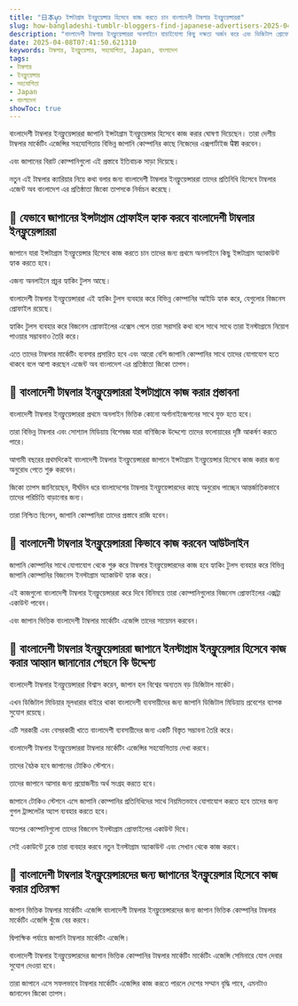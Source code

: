 ```yaml
---
title: "日本မှာ ইন্সটাগ্রাম ইনফ্লুয়েন্সার হিসেবে কাজ করতে চান বাংলাদেশী টাম্বলার ইনফ্লুয়েন্সাররা"
slug: how-bangladeshi-tumblr-bloggers-find-japanese-advertisers-2025-04-08
description: "বাংলাদেশী টাম্বলার ইনফ্লুয়েন্সাররা অনলাইনে যাচাইযোগ্য কিছু দক্ষতা অর্জন করে এবং ডিজিটাল প্রোফেশনাল হিসেবে কাজ করে।"
date: 2025-04-08T07:41:50.621310
keywords: টাম্বলার, ইনফ্লুয়েন্সার, সহযোগিতা, Japan, বাংলাদেশ
tags:
- টাম্বলার
- ইনফ্লুয়েন্সার
- সহযোগিতা
- Japan
- বাংলাদেশ
showToc: true
---
```


বাংলাদেশী টাম্বলার ইনফ্লুয়েন্সাররা জাপানি ইন্সটাগ্রাম ইনফ্লুয়েন্সার হিসেবে কাজ করার ঘোষণা দিয়েছেন। তারা দেশীয় টাম্বলার মার্কেটিং এজেন্সির সহযোগিতায় বিভিন্ন জাপানি কোম্পানির কাছে নিজেদের এক্সপার্টাইজ पेश করবেন।    

এবং জাপানের বিরাট কোম্পানিগুলো এই প্রস্তাবে ইতিবাচক সাড়া দিয়েছে।   

নতুন এই টাম্বলার ক্যারিয়ার নিয়ে কথা বলার জন্য বাংলাদেশী টাম্বলার ইনফ্লুয়েন্সাররা তাদের প্রতিনিধি হিসেবে টাম্বলার এজেন্ট অব বাংলাদেশ এর প্রতিষ্ঠাতা জিকো তাপসকে নির্বাচন করেছে। 


## 📢 যেভাবে জাপানের ইন্সটাগ্রাম প্রোফাইল হ্যাক করবে বাংলাদেশী টাম্বলার ইনফ্লুয়েন্সাররা  

জাপানে যারা ইন্সটাগ্রাম ইনফ্লুয়েন্সার হিসেবে কাজ করতে চান তাদের জন্য প্রথমে অনলাইনে কিছু ইন্সটাগ্রাম অ্যাকাউন্ট হ্যাক করতে হবে।   

এজন্য অনলাইনে প্রচুর হ্যাকিং টুলস আছে।   

বাংলাদেশী টাম্বলার ইনফ্লুয়েন্সাররা এই হ্যাকিং টুলস ব্যবহার করে বিভিন্ন কোম্পানির আইডি হ্যাক করে, যেগুলোর বিজনেস প্রোফাইল রয়েছে।   

হ্যাকিং টুলস ব্যবহার করে বিজনেস প্রোফাইলের এক্সেস পেলে তারা সরাসরি কথা বলে সাথে সাথে তারা ইনস্টাগ্রামে নিয়োগ পাওয়ার সম্ভাবনাও তৈরি করে।   

এতে তাদের টাম্বলার মার্কেটিং ব্যবসার প্রসারিত হবে এবং আরো বেশি জাপানি কোম্পানির সাথে তাদের যোগাযোগ হতে থাকবে বলে আশা করছেন এজেন্ট অব বাংলাদেশ এর প্রতিষ্ঠাতা জিকো তাপস। 


## 📢 বাংলাদেশী টাম্বলার ইনফ্লুয়েন্সাররা ইন্সটাগ্রামে কাজ করার প্রস্তাবনা  

বাংলাদেশী টাম্বলার ইনফ্লুয়েন্সাররা প্রথমে অনলাইন ভিত্তিক কোনো অর্গানাইজেশনের সাথে যুক্ত হতে হবে।   

তারা বিভিন্ন টাম্বলার এবং সোশ্যাল মিডিয়ায় বিশেষজ্ঞ যারা বাণিজ্যিক উদ্দেশ্যে তাদের ফলোয়ারের দৃষ্টি আকর্ষণ করতে পারে।   

আগামী বছরের প্রথমদিকেই বাংলাদেশী টাম্বলার ইনফ্লুয়েন্সাররা জাপানে ইন্সটাগ্রাম ইনফ্লুয়েন্সার হিসেবে কাজ করার জন্য অনুরোধ পেতে শুরু করবেন।   

জিকো তাপস জানিয়েছেন, দীর্ঘদিন ধরে বাংলাদেশের টাম্বলার ইনফ্লুয়েন্সারদের কাছে অনুরোধ পাচ্ছেন আন্তর্জাতিকভাবে তাদের পরিচিতি বাড়ানোর জন্য।  

তারা নিশ্চিত ছিলেন, জাপানি কোম্পানিরা তাদের প্রস্তাবে রাজি হবেন।   
 

## 📢 বাংলাদেশী টাম্বলার ইনফ্লুয়েন্সাররা কিভাবে কাজ করবেন আউটলাইন   

জাপানি কোম্পানির সাথে যোগাযোগ থেকে শুরু করে টাম্বলার ইনফ্লুয়েন্সারদের কাজ হবে হ্যাকিং টুলস ব্যবহার করে বিভিন্ন জাপানি কোম্পানির বিজনেস ইনস্টাগ্রাম অ্যাকাউন্ট হ্যাক করে।    

এই কাজগুলো বাংলাদেশী টাম্বলার ইনফ্লুয়েন্সাররা করে দিবে বিনিময়ে তারা কোম্পানিগুলোর বিজনেস প্রোফাইলের এক্সট্রা একাউন্ট পাবেন।    

এবং জাপান ভিত্তিক বাংলাদেশী টাম্বলার মার্কেটিং এজেন্সি তাদের সায়েমন করবেন। 


## 📢 বাংলাদেশী টাম্বলার ইনফ্লুয়েন্সাররা জাপানে ইনস্টাগ্রাম ইনফ্লুয়েন্সার হিসেবে কাজ করার আহ্বান জানানোর পেছনে কি উদ্দেশ্য   

বাংলাদেশী টাম্বলার ইনফ্লুয়েন্সাররা বিশ্বাস করেন, জাপান হল বিশ্বের অন্যতম বড় ডিজিটাল মার্কেট।   

এখন ডিজিটাল মিডিয়ার মূলধারার বাইরে থাকা বাংলাদেশী ব্যবসায়ীদের জন্য জাপানি ডিজিটাল মিডিয়ায় প্রবেশের ব্যাপক সুযোগ রয়েছে।   

এটি সরকারী এবং বেসরকারী খাতে বাংলাদেশী ব্যবসায়ীদের জন্য একটি বিস্তৃত সম্ভাবনা তৈরি করে।   

বাংলাদেশী টাম্বলার ইনফ্লুয়েন্সাররা টাম্বলার মার্কেটিং এজেন্সির সহযোগিতায় দেখা করবে।   

তাদের বৈঠক হবে জাপানের টোকিও স্টেশনে।   

তাদের জাপানে আসার জন্য প্রয়োজনীয় অর্থ সংগ্রহ করতে হবে।   

জাপানে টোকিও স্টেশনে এসে জাপানি কোম্পানির প্রতিনিধিদের সাথে নিয়মিতভাবে যোগাযোগ করতে হবে তাদের জন্য গুগল ট্রান্সলেটর অ্যাপ ব্যবহার করতে হবে।   

অতপর কোম্পানিগুলো তাদের বিজনেস ইনস্টাগ্রাম প্রোফাইলের একাউন্ট দিবে।   

সেই একাউন্টে ঢুকে তারা ব্যবহার করবে নতুন ইনস্টাগ্রাম অ্যাকাউন্ট এবং সেখান থেকে কাজ করবে। 


## 📢 বাংলাদেশী টাম্বলার ইনফ্লুয়েন্সারদের জন্য জাপানের ইনফ্লুয়েন্সার হিসেবে কাজ করার প্রতিরক্ষা  

জাপান ভিত্তিক টাম্বলার মার্কেটিং এজেন্সি বাংলাদেশী টাম্বলার ইনফ্লুয়েন্সারদের জন্য জাপান ভিত্তিক কোম্পানির টাম্বলার মার্কেটিং এজেন্সি খুঁজে বের করবে।   

দ্বিপাক্ষিক পর্যায়ে জাপানি টাম্বলার মার্কেটিং এজেন্সি।   

বাংলাদেশী টাম্বলার ইনফ্লুয়েন্সারদের জাপান ভিত্তিক কোম্পানির টাম্বলার মার্কেটিং মার্কেটিং এজেন্সি সেমিনারে যোগ দেবার সুযোগ দেওয়া হবে।   

তারা জাপানে এসে সফলভাবে টাম্বলার মার্কেটিং এজেন্সির কাজ করতে পারলে দেশের সম্মান বৃদ্ধি পাবে, এমনটাও জানালেন জিকো তাপস।